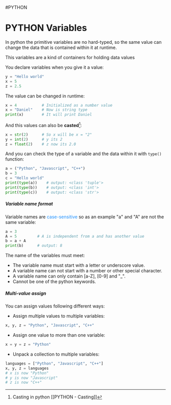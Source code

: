 #PYTHON 

# PYTHON Variables

In python the primitive variables are no hard-typed, so the same value can change the data that is contained within it at runtime. 

This variables are a kind of containers for holding data values 

You declare variables when you give it a value: 

```python
y = "Hello world"
x = 5
z = 2.5
```

The value can be changed in runtime: 

```python
x = 4           # Initialized as a number value
x = "Daniel"    # Now is string type
print(x)        # It will print Daniel
```

And this values can also be **casted**[^cs]: 

```python
x = str(2)      # So x will be x = "2"
y = int(2)      # y its 2
z = float(2)    # z now its 2.0 
```

And you can check the type of a variable and the data within it with `type()` function: 

```python
a = ("Python", "Javascript", "C++")
b = 3
c = "Hello world"
print(type(a))    # output: <class 'tuple'>
print(type(b))    # output: <class 'int'>
print(type(c))    # output: <class 'str'>
```

##### Variable name format

Variable names are <span style="color:DodgerBlue;">case-sensitive</span> so as an example "a" and "A" are not the same variable: 

```python
a = 3
A = 5         # A is independent from a and has another value
b = a + A
print(b)      # output: 8
```

The name of the variables must meet: 

* The variable name must start with a letter or underscore value. 
* A variable name can not start with a number or other special character. 
* A variable name can only contain \[a-Z\], \[0-9\] and "_". 
* Cannot be one of the python keywords. 

##### Multi-value assign

You can assign values following different ways: 

* Assign multiple values to multiple variables: 

```python
x, y, z = "Python", "Javascript", "C++"
```

* Assign one value to more than one variable: 

```python
x = y = z = "Python"
```

* Unpack a collection to multiple variables: 

```python
languages = ["Python", "Javascript", "C++"]
x, y, z = languages
# x is now "Python"
# y is now "Javascript"
# z is now "C++"
```



[^cs]: Casting in python [[PYTHON - Casting]]
